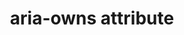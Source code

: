 ---
{
  "title": "aria-owns attribute",
  "description": "Identifies an element (or elements) in order to define a visual, functional, or contextual parent/child relationship between DOM elements where the DOM hierarchy cannot be used to represent the relationship. See related aria-controls.",
  "category": "aria",
  "keywords": "aria-owns attribute",
  "last_test_date": "2020-08-31",
  "test_results_url": "https://a11ysupport.io/tech/aria/aria-owns_attribute",
  "test_url": "https://a11ysupport.io/tech/aria/aria-owns_attribute",
  "notes_by_num": {
    "1": "Didn't convey multiple parent/child relationships",
    "2": "Didn't order the references after any existing children",
    "3": "Didn't convey a single parent/child relationships"
  },
  "stats": {
    "jaws": {
      "chrome": {
        "85": "y"
      },
      "ie": {
        "11": "y"
      },
      "firefox": {
        "80": "y"
      }
    },
    "narrator": {
      "edge": {
        "85": "y"
      }
    },
    "nvda": {
      "chrome": {
        "85": "y"
      },
      "firefox": {
        "80": "y"
      }
    },
    "talkback": {
      "and_chr": {
        "85": "y"
      }
    },
    "vo_ios": {
      "ios_saf": {
        "13.6.1": "n #1 #2 #3"
      }
    },
    "vo_macos": {
      "safari": {
        "13.1.2": "n #1 #2 #3"
      }
    },
    "orca": {
      "firefox": {
        "80": "y"
      }
    }
  },
  "links": {
    "ARIA spec for aria-owns": "https://www.w3.org/TR/wai-aria-1.1/#aria-owns"
  }
}
---